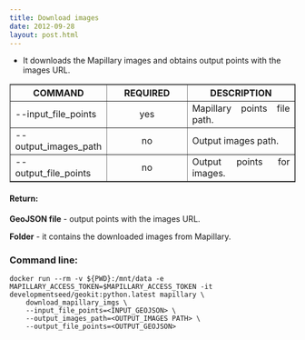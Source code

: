 ```yaml
---
title: Download images
date: 2012-09-28
layout: post.html
---
```


- It downloads the Mapillary images and obtains output points with the images URL.

<table border cellpadding="5">
	<tr>
		<th style="width: 30%;">COMMAND</th> 
        <th style="width: 30%;">REQUIRED</th> 
        <th style="width: 40%;">DESCRIPTION</th>
	</tr>
	<tr>
		<td style="text-align: justify; vertical-align: middle;">--input_file_points</td> 
        <td style="text-align: center; vertical-align: middle;">yes</td>
        <td style="text-align: justify; vertical-align: middle;">Mapillary points file path.</td>
	</tr>
	<tr>
		<td style="text-align: justify; vertical-align: middle;">--output_images_path</td> 
        <td style="text-align: center; vertical-align: middle;">no</td>
        <td style="text-align: justify; vertical-align: middle;">Output images path.</td>
	</tr>     
    <tr>
		<td style="text-align: justify; vertical-align: middle;">--output_file_points</td> 
        <td style="text-align: center; vertical-align: middle;">no</td>
        <td style="text-align: justify; vertical-align: middle;">Output points for images.</td>
	</tr>      
</table>

#### Return:

**GeoJSON file** - output points with the images URL.

**Folder** - it contains the downloaded images from Mapillary.

### Command line:

```
docker run --rm -v ${PWD}:/mnt/data -e MAPILLARY_ACCESS_TOKEN=$MAPILLARY_ACCESS_TOKEN -it developmentseed/geokit:python.latest mapillary \
    download_mapillary_imgs \
    --input_file_points=<INPUT_GEOJSON> \
    --output_images_path=<OUTPUT_IMAGES PATH> \
    --output_file_points=<OUTPUT_GEOJSON>
```
